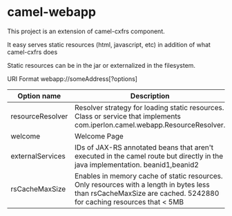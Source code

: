 # camel-webapp

This project is an extension of camel-cxfrs component.

It easy serves static resources (html, javascript, etc) in addition of what camel-cxfrs does

Static resources can be in the jar or externalized in the filesystem.

URI Format
webapp://someAddress[?options]


| Option name            | Description                   | Required  | Default value
| ---------------------- | ----------------------------- | --------  | ------------- |
| resourceResolver       | Resolver strategy for loading static resources. Class or service that implements com.iperlon.camel.webapp.ResourceResolver. |  false | com.iperlon.camel.webapp.ClasspathResourceResolver |
| welcome                | Welcome Page                  | false | /static/index.html |
| externalServices       | IDs of JAX-RS annotated beans that aren't executed in the camel route but directly in the java implementation. beanid1,beanid2  | false | |
| rsCacheMaxSize         | Enables in memory cache of static resources. Only resources with a length in bytes less than rsCacheMaxSize are cached. 5242880 for caching  resources that < 5MB | false | - |



